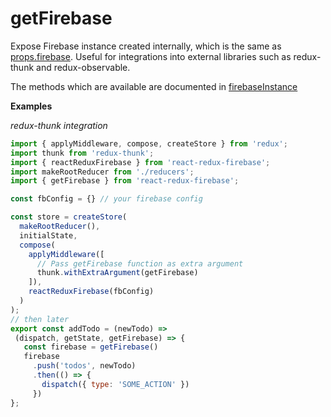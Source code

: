 # getFirebase

Expose Firebase instance created internally, which is the same as [props.firebase](/docs/api/props-firebase.md). Useful for
integrations into external libraries such as redux-thunk and redux-observable.

The methods which are available are documented in [firebaseInstance](/docs/api/firebaseInstance.md)

**Examples**

_redux-thunk integration_

```javascript
import { applyMiddleware, compose, createStore } from 'redux';
import thunk from 'redux-thunk';
import { reactReduxFirebase } from 'react-redux-firebase';
import makeRootReducer from './reducers';
import { getFirebase } from 'react-redux-firebase';

const fbConfig = {} // your firebase config

const store = createStore(
  makeRootReducer(),
  initialState,
  compose(
    applyMiddleware([
      // Pass getFirebase function as extra argument
      thunk.withExtraArgument(getFirebase)
    ]),
    reactReduxFirebase(fbConfig)
  )
);
// then later
export const addTodo = (newTodo) =>
 (dispatch, getState, getFirebase) => {
   const firebase = getFirebase()
   firebase
     .push('todos', newTodo)
     .then(() => {
       dispatch({ type: 'SOME_ACTION' })
     })
};
```
